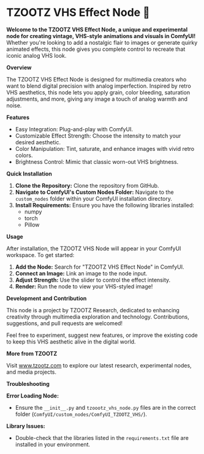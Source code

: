 # TZOOTZ VHS Effect Node 🎥

**Welcome to the TZOOTZ VHS Effect Node, a unique and experimental node for creating vintage, VHS-style animations and visuals in ComfyUI!** Whether you're looking to add a nostalgic flair to images or generate quirky animated effects, this node gives you complete control to recreate that iconic analog VHS look.

**Overview**

The TZOOTZ VHS Effect Node is designed for multimedia creators who want to blend digital precision with analog imperfection. Inspired by retro VHS aesthetics, this node lets you apply grain, color bleeding, saturation adjustments, and more, giving any image a touch of analog warmth and noise.

**Features**

* Easy Integration: Plug-and-play with ComfyUI.
* Customizable Effect Strength: Choose the intensity to match your desired aesthetic.
* Color Manipulation: Tint, saturate, and enhance images with vivid retro colors.
* Brightness Control: Mimic that classic worn-out VHS brightness.

**Quick Installation**

1. **Clone the Repository:**
   Clone the repository from GitHub.
2. **Navigate to ComfyUI's Custom Nodes Folder:**
   Navigate to the `custom_nodes` folder within your ComfyUI installation directory.
3. **Install Requirements:**
   Ensure you have the following libraries installed:
   * numpy
   * torch
   * Pillow

**Usage**

After installation, the TZOOTZ VHS Node will appear in your ComfyUI workspace. To get started:

1. **Add the Node:** Search for "TZOOTZ VHS Effect Node" in ComfyUI.
2. **Connect an Image:** Link an image to the node input.
3. **Adjust Strength:** Use the slider to control the effect intensity.
4. **Render:** Run the node to view your VHS-styled image!

**Development and Contribution**

This node is a project by TZOOTZ Research, dedicated to enhancing creativity through multimedia exploration and technology. Contributions, suggestions, and pull requests are welcomed!

Feel free to experiment, suggest new features, or improve the existing code to keep this VHS aesthetic alive in the digital world.

**More from TZOOTZ**

Visit www.tzootz.com to explore our latest research, experimental nodes, and media projects.

**Troubleshooting**

**Error Loading Node:**

* Ensure the `__init__.py` and `tzoootz_vhs_node.py` files are in the correct folder (`ComfyUI/custom_nodes/ComfyUI_TZOOTZ_VHS/`).

**Library Issues:**

* Double-check that the libraries listed in the `requirements.txt` file are installed in your environment.

